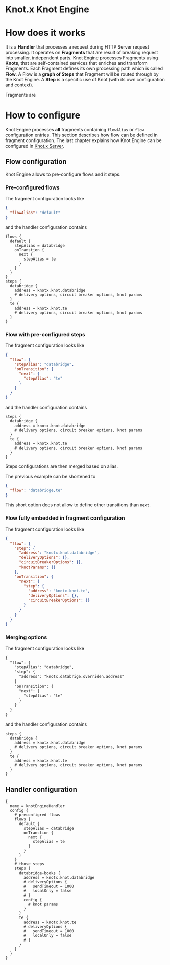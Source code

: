 # Knot.x Knot Engine

# How does it works
It is a **Handler** that processes a request during HTTP Server request processing.
It operates on **Fragments** that are result of breaking request into smaller, independent parts.
Knot Engine processes Fragments using **Knots**, that are self-contained services that enriches 
and transform Fragments.
Each Fragment defines its own processing path which is called **Flow**.
A Flow is a **graph of Steps** that Fragment will be routed through by the Knot Engine. 
A **Step** is a specific use of Knot (with its own configuration and context).

Fragments are

# How to configure
Knot Engine processes **all** fragments containing `flowAlias` or `flow` configuration 
entries. This section describes how flow can be defined in fragment configuration. The last chapter
explains how Knot Engine can be configured in [Knot.x Server](https://github.com/Knotx/knotx-server-http).

## Flow configuration
Knot Engine allows to pre-configure flows and it steps.

### Pre-configured flows
The fragment configuration looks like
```json
{
  "flowAlias": "default"
}
```
and the handler configuration contains
```hocon
flows {
  default {
    stepAlias = databridge
    onTranstion {
      next {
        stepAlias = te
      }
    }
  }
}
steps {
  databridge {
    address = knotx.knot.databridge
    # delivery options, circuit breaker options, knot params
  }
  te {
    address = knotx.knot.te
    # delivery options, circuit breaker options, knot params
  }
}

```
### Flow with pre-configured steps
The fragment configuration looks like
```json
{
  "flow": {
    "stepAlias": "databridge",
    "onTransition": {
      "next": {
        "stepAlias": "te"
      }
    }
  }
}
```
and the handler configuration contains
```hocon
steps {
  databridge {
    address = knotx.knot.databridge
    # delivery options, circuit breaker options, knot params
  }
  te {
    address = knotx.knot.te
    # delivery options, circuit breaker options, knot params
  }
}
```
Steps configurations are then merged based on alias.

The previous example can be shortened to
```json
{
  "flow": "databridge,te"
}
```
This short option does not allow to define other transitions than `next`.

### Flow fully embedded in fragment configuration
The fragment configuration looks like
```json
{
  "flow": {
    "step": {
      "address": "knotx.knot.databridge",
      "deliveryOptions": {},
      "circuitBreakerOptions": {},
      "knotParams": {}
    },
    "onTransition": {
      "next": {
        "step": {
          "address": "knotx.knot.te",
          "deliveryOptions": {},
          "circuitBreakerOptions": {}
        }
      }
    }
  }
}
```

### Merging options
The fragment configuration looks like
```html
{
  "flow": {
    "stepAlias": "databridge",
    "step": {
      "address": "knotx.databrige.overriden.address"
    }
    "onTransition": {
      "next": {
        "stepAlias": "te"
      }
    }
  }
}
```
and the handler configuration contains
```hocon
steps {
  databridge {
    address = knotx.knot.databridge
    # delivery options, circuit breaker options, knot params
  }
  te {
    address = knotx.knot.te
    # delivery options, circuit breaker options, knot params
  }
}
```


## Handler configuration

```hocon
{
  name = knotEngineHandler
  config {
    # preconfigred flows
    flows {
      default {
        stepAlias = databridge
        onTranstion {
          next {
            stepAlias = te
          }
        }
      }
    }
    # those steps 
    steps {
      databridge-books {
        address = knotx.knot.databridge
        # deliveryOptions {
        #   sendTimeout = 1000
        #   localOnly = false
        # }
        config {
          # knot params
        }
      }
      te {
        address = knotx.knot.te
        # deliveryOptions {
        #   sendTimeout = 1000
        #   localOnly = false
        # }
      }
    }
  }
}
```